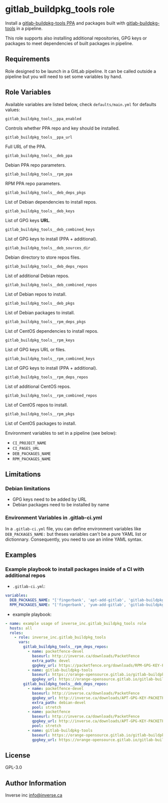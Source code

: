 gitlab_buildpkg_tools role
==========================

Install a [gitlab-buildpkg-tools PPA](http://orange-opensource.gitlab.io/gitlab-buildpkg-tools/)
and packages built with [gitlab-buildpkg-tools](https://gitlab.com/Orange-OpenSource/gitlab-buildpkg-tools) in a pipeline.

This role supports also installing additional repositories, GPG keys or packages to meet
dependencies of built packages in pipeline.

Requirements
------------

Role designed to be launch in a GitLab pipeline. It can be called outside a
pipeline but you will need to set some variables by hand.

Role Variables
--------------

Available variables are listed below, check `defaults/main.yml` for defaults values:

    gitlab_buildpkg_tools__ppa_enabled

Controls whether PPA repo and key should be installed.

    gitlab_buildpkg_tools__ppa_url
    
Full URL of the PPA.

    gitlab_buildpkg_tools__deb_ppa

Debian PPA repo parameters.

    gitlab_buildpkg_tools__rpm_ppa

RPM PPA repo parameters.

    gitlab_buildpkg_tools__deb_deps_pkgs

List of Debian dependencies to install repos.

    gitlab_buildpkg_tools__deb_keys

List of GPG keys **URL**.

    gitlab_buildpkg_tools__deb_combined_keys

List of GPG keys to install (PPA + additional).

    gitlab_buildpkg_tools__deb_sources_dir

Debian directory to store repos files.

    gitlab_buildpkg_tools__deb_deps_repos

List of additional Debian repos.

    gitlab_buildpkg_tools__deb_combined_repos

List of Debian repos to install.

    gitlab_buildpkg_tools__deb_pkgs

List of Debian packages to install.

    gitlab_buildpkg_tools__rpm_deps_pkgs

List of CentOS dependencies to install repos.

    gitlab_buildpkg_tools__rpm_keys

List of GPG keys URL or files.

    gitlab_buildpkg_tools__rpm_combined_keys

List of GPG keys to install (PPA + additional).

    gitlab_buildpkg_tools__rpm_deps_repos

List of additional CentOS repos.

    gitlab_buildpkg_tools__rpm_combined_repos

List of CentOS repos to install.

    gitlab_buildpkg_tools__rpm_pkgs

List of CentOS packages to install.


Environment variables to set in a pipeline (see below):
* `CI_PROJECT_NAME`
* `CI_PAGES_URL`
* `DEB_PACKAGES_NAME`
* `RPM_PACKAGES_NAME`


Limitations
-----------

### Debian limitations ###

- GPG keys need to be added by URL
- Debian packages need to be installed by name

### Environment Variables in .gitlab-ci.yml  ###

In a `.gitlab-ci.yml` file, you can define environment variables like
`DEB_PACKAGES_NAME:` but theses variables can't be a pure YAML list or
dictionnary. Consequently, you need to use an inline YAML syntax.

Examples
--------

### Example playbook to install packages **inside** of a CI with additional repos ###


  * `.gitlab-ci.yml`:

```yaml
variables:
  DEB_PACKAGES_NAME: "['fingerbank', 'apt-add-gitlab', 'gitlab-buildpkg-tools']"
  RPM_PACKAGES_NAME: "['fingerbank', 'yum-add-gitlab', 'gitlab-buildpkg-tools']"
```

  * example playbook:

```yaml
- name: example usage of inverse_inc.gitlab_buildpkg_tools role
  hosts: all
  roles:
    - role: inverse_inc.gitlab_buildpkg_tools
      vars:
        gitlab_buildpkg_tools__rpm_deps_repos:
          - name: packetfence-devel
            baseurl: http://inverse.ca/downloads/PacketFence
            extra_path: devel
            gpgkey_url: https://packetfence.org/downloads/RPM-GPG-KEY-PACKETFENCE-CENTOS
          - name: gitlab-buildpkg-tools
            baseurl: https://orange-opensource.gitlab.io/gitlab-buildpkg-tools
            gpgkey_url: https://orange-opensource.gitlab.io/gitlab-buildpkg-tools/GPG_PUBLIC_KEY
        gitlab_buildpkg_tools__deb_deps_repos:
          - name: packetfence-devel
            baseurl: http://inverse.ca/downloads/PacketFence
            gpgkey_url: http://inverse.ca/downloads/APT-GPG-KEY-PACKETFENCE-DEBIAN
            extra_path: debian-devel
            pool: stretch
          - name: packetfence
            baseurl: http://inverse.ca/downloads/PacketFence
            gpgkey_url: http://inverse.ca/downloads/APT-GPG-KEY-PACKETFENCE-DEBIAN
            pool: stretch
          - name: gitlab-buildpkg-tools
            baseurl: https://orange-opensource.gitlab.io/gitlab-buildpkg-tools
            gpgkey_url: https://orange-opensource.gitlab.io/gitlab-buildpkg-tools/GPG_PUBLIC_KEY
```

License
-------

GPL-3.0

Author Information
------------------

Inverse inc <info@inverse.ca>
